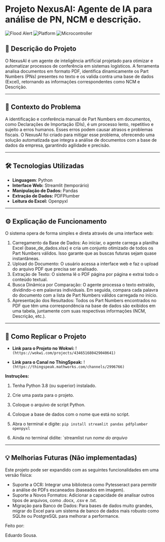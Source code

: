# Projeto NexusAI: Agente de IA para análise de PN, NCM e descrição.

![Flood Alert](https://img.shields.io/badge/AI-Agente%20de%IA-red)
![Platform](https://img.shields.io/badge/Plataforma-VSCode-purple)
![Microcontroller](https://img.shields.io/badge/VS-Python-blue)

## 📖 Descrição do Projeto

O NexusAI é um agente de inteligência artificial projetado para otimizar e automatizar processos de conferência em sistemas logísticos. A ferramenta analisa documentos em formato PDF, identifica dinamicamente os Part Numbers (PNs) presentes no texto e os valida contra uma base de dados (Excel), retornando as informações correspondentes como NCM e Descrição.

---

## 🎯 Contexto do Problema

A identificação e conferência manual de Part Numbers em documentos, como Declarações de Importação (DIs), é um processo lento, repetitivo e sujeito a erros humanos. Esses erros podem causar atrasos e problemas fiscais. O NexusAI foi criado para mitigar esse problema, oferecendo uma solução automatizada que integra a análise de documentos com a base de dados da empresa, garantindo agilidade e precisão.

---

## 🛠️ Tecnologias Utilizadas

* **Linguagem**: Python
* **Interface Web:** Streamlit (temporário)
* **Manipulação de Dados:** Pandas
* **Extração de Dados:** PDFPlumber
* **Leitura do Excel:** Openpyxl 

---

## ⚙️ Explicação de Funcionamento

O sistema opera de forma simples e direta através de uma interface web:
1. Carregamento da Base de Dados: Ao iniciar, o agente carrega a planilha Excel (base_de_dados.xlsx) e cria um conjunto otimizado de todos os Part Numbers válidos. Isso garante que as buscas futuras sejam quase instantâneas.
2. Upload do Documento: O usuário acessa a interface web e faz o upload do arquivo PDF que precisa ser analisado.
3. Extração de Texto: O sistema lê o PDF página por página e extrai todo o conteúdo textual.
4. Busca Dinâmica por Comparação: O agente processa o texto extraído, dividindo-o em palavras individuais. Em seguida, compara cada palavra do documento com a lista de Part Numbers válidos carregada no início.
5. Apresentação dos Resultados: Todos os Part Numbers encontrados no PDF que têm uma correspondência na base de dados são exibidos em uma tabela, juntamente com suas respectivas informações (NCM, Descrição, etc.).

---
## 🚀 Como Replicar o Projeto

* **Link para o Projeto no Wokwi:**
    !`(https://wokwi.com/projects/434651680429040641)`

* **Link para o Canal no ThingSpeak:**
    !`(https://thingspeak.mathworks.com/channels/2996766)`

**Instruções:**
1.  Tenha Python 3.8 (ou superior) instalado.
2.  Crie uma pasta para o projeto.
3.  Coloque o arquivo de script Python.
4.  Coloque a base de dados com o nome que está no script.

5.  Abra o terminal e digite: `pip install streamlit pandas pdfplumber openpyxl`
6.  Ainda no terminal didite: `streamlist run _nome do arquivo_

---

## 💡 Melhorias Futuras (Não implementadas)
Este projeto pode ser expandido com as seguintes funcionalidades em uma versão física:
* Suporte a OCR: Integrar uma biblioteca como Pytesseract para permitir a análise de PDFs escaneados (baseados em imagem).
* Suporte a Novos Formatos: Adicionar a capacidade de analisar outros tipos de arquivos, como .docx, .csv e .txt.
* Migração para Banco de Dados: Para bases de dados muito grandes, migrar do Excel para um sistema de banco de dados mais robusto como SQLite ou PostgreSQL para melhorar a performance.

Feito por:

Eduardo Sousa.
